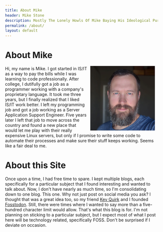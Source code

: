 ```yaml
---
title: About Mike
header: Mike Stone
description: Mostly The Lonely Howls Of Mike Baying His Ideological Purity At The Moon
permalink: /about/
layout: default
---
```


# About Mike

<img hspace="10" align="right" src="/assets/images/mike_scaled.jpg">Hi, my name is Mike.  I got started in IS/IT as a way to pay the bills while I was learning to code professionally.  After college, I dutifully got a job as a programmer working with a company's proprietary language. It took me three years, but I finally realized that I liked IS/IT work better. I left my programming job and got a job working as a Server Application Support Engineer. Five years later I left that job to move across the country and found a new place that would let me play with their really expensive Linux servers, but only if I promise to write some code to automate their processes and make sure their stuff keeps working. Seems like a fair deal to me.

# About this Site

Once upon a time, I had free time to spare. I kept multiple blogs, each specifically for a particular subject that I found interesting and wanted to talk about. Now, I don't have nearly as much time, so I'm consolidating down to one blog. This one. Why not just post on social media you ask? I thought that was a great idea too, so my friend [Kev Quirk](https://kevq.uk "Kev's Homepage") and I founded [Fosstodon](https://fosstodon.org "Fosstodon"). Still, there were times where I wanted to say more than a five-hundred character limit would allow. That's what this blog is for. I'm not planning on sticking to a particular subject, but I expect most of what I post here will be technology related, specifically FOSS. Don't be surprised if I deviate on occasion.
